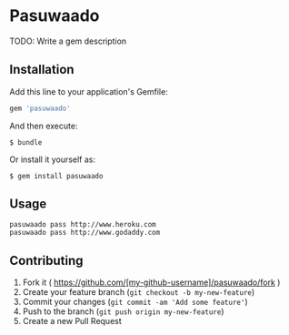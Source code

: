 # Pasuwaado

TODO: Write a gem description

## Installation

Add this line to your application's Gemfile:

```ruby
gem 'pasuwaado'
```

And then execute:

    $ bundle

Or install it yourself as:

    $ gem install pasuwaado

## Usage

    pasuwaado pass http://www.heroku.com
    pasuwaado pass http://www.godaddy.com

## Contributing

1. Fork it ( https://github.com/[my-github-username]/pasuwaado/fork )
2. Create your feature branch (`git checkout -b my-new-feature`)
3. Commit your changes (`git commit -am 'Add some feature'`)
4. Push to the branch (`git push origin my-new-feature`)
5. Create a new Pull Request
